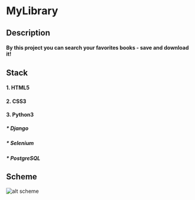 # **MyLibrary**

## **Description**
#### By this project you can search your favorites books - save and download it!

## **Stack**
#### 1. HTML5
#### 2. CSS3
#### 3. Python3
##### * Django
##### * Selenium
##### * PostgreSQL

## **Scheme**
![alt scheme](https://i.imgur.com/3ElR9K3.png)

